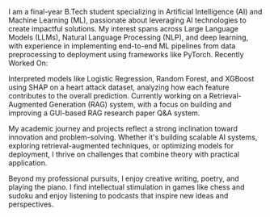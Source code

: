 I am a final-year B.Tech student specializing in Artificial Intelligence (AI) and Machine Learning (ML), passionate about leveraging AI technologies to create impactful solutions. My interest spans across Large Language Models (LLMs), Natural Language Processing (NLP), and deep learning, with experience in implementing end-to-end ML pipelines from data preprocessing to deployment using frameworks like PyTorch.
Recently Worked On:

Interpreted models like Logistic Regression, Random Forest, and XGBoost using SHAP on a heart attack dataset, analyzing how each feature contributes to the overall prediction.
Currently working on a Retrieval-Augmented Generation (RAG) system, with a focus on building and improving a GUI-based RAG research paper Q&A system.

My academic journey and projects reflect a strong inclination toward innovation and problem-solving. Whether it's building scalable AI systems, exploring retrieval-augmented techniques, or optimizing models for deployment, I thrive on challenges that combine theory with practical application.

Beyond my professional pursuits, I enjoy creative writing, poetry, and playing the piano. I find intellectual stimulation in games like chess and sudoku and enjoy listening to podcasts that inspire new ideas and perspectives.
